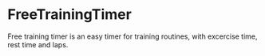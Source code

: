 # FreeTrainingTimer
Free training timer is an easy timer for training routines, with excercise time, rest time and laps.
